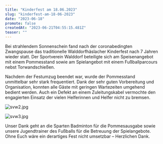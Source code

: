 ```yaml
---
title: "Kinderfest am 18.06.2023"
slug: "kinderfest-am-18-06-2023"
date: "2023-06-18"
promote: false
createdAt: "2023-06-21T04:55:15.481Z"
teaser: ""
---
```

Bei strahlendem Sonnenschein fand nach der coronabedingten Zwangspause das traditionelle Walddorfhäslacher Kinderfest nach 7 Jahren wieder statt. Der Sportverein Walddorf beteiligte sich am Speisenangebot mit einem Pommesstand sowie am Spielangebot mit einem Fußballparcours nebst Torwandschießen.

Nachdem der Festumzug beendet war, wurde der Pommesstand unmittelbar sehr stark frequentiert. Dank der sehr guten Vorbereitung und Organisation, konnten alle
Gäste mit geringen Wartezeiten umgehend bedient werden. Auch ein Defekt an einem Zuleitungskabel vermochte den engagierten Einsatz der vielen Helferinnen
und Helfer nicht zu bremsen.

![svw2.jpg](/uploads/svw2_0386c70da8.jpg)

![svw3.jpg](/uploads/svw3_4b792d37a4.jpg)

Unser Dank geht an die Sparten Badminton für die Pommesausgabe sowie unsere Jugendtrainer des Fußballs für die Betreuung der Spielangebote. Ohne Euch wäre ein derartiges Fest nicht umsetzbar – Herzlichen Dank.
